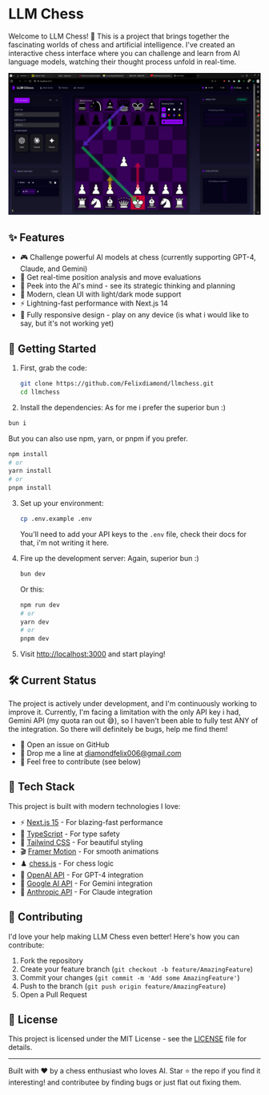 # LLM Chess

Welcome to LLM Chess! 👋 This is a project that brings together the fascinating worlds of chess and artificial intelligence. I've created an interactive chess interface where you can challenge and learn from AI language models, watching their thought process unfold in real-time.

![LLM Chess Screenshot](screenshot.png)

## ✨ Features

- 🎮 Challenge powerful AI models at chess (currently supporting GPT-4, Claude, and Gemini)
- 🧠 Get real-time position analysis and move evaluations
- 💭 Peek into the AI's mind - see its strategic thinking and planning
- 🎨 Modern, clean UI with light/dark mode support
- ⚡ Lightning-fast performance with Next.js 14
- 📱 Fully responsive design - play on any device (is what i would like to say, but it's not working yet)

## 🚀 Getting Started

1. First, grab the code:

   ```bash
   git clone https://github.com/Felixdiamond/llmchess.git
   cd llmchess
   ```

2. Install the dependencies:
   As for me i prefer the superior bun :)

```bash
bun i
```

But you can also use npm, yarn, or pnpm if you prefer.

```bash
npm install
# or
yarn install
# or
pnpm install
```

3. Set up your environment:

   ```bash
   cp .env.example .env
   ```

   You'll need to add your API keys to the `.env` file, check their docs for that, i'm not writing it here.

4. Fire up the development server:
   Again, superior bun :)

   ```bash
   bun dev
   ```

   Or this:

   ```bash
   npm run dev
   # or
   yarn dev
   # or
   pnpm dev
   ```

5. Visit [http://localhost:3000](http://localhost:3000) and start playing!

## 🛠️ Current Status

The project is actively under development, and I'm continuously working to improve it. Currently, I'm facing a limitation with the only API key i had, Gemini API (my quota ran out 😅), so I haven't been able to fully test ANY of the integration. So there will definitely be bugs, help me find them!

- 🐛 Open an issue on GitHub
- 📧 Drop me a line at diamondfelix006@gmail.com
- 🤝 Feel free to contribute (see below)

## 🔧 Tech Stack

This project is built with modern technologies I love:

- ⚡ [Next.js 15](https://nextjs.org/) - For blazing-fast performance
- 📘 [TypeScript](https://www.typescriptlang.org/) - For type safety
- 🎨 [Tailwind CSS](https://tailwindcss.com/) - For beautiful styling
- 🎬 [Framer Motion](https://www.framer.com/motion/) - For smooth animations
- ♟️ [chess.js](https://github.com/jhlywa/chess.js) - For chess logic
- 🤖 [OpenAI API](https://platform.openai.com) - For GPT-4 integration
- 🧠 [Google AI API](https://ai.google.dev/) - For Gemini integration
- 🤖 [Anthropic API](https://docs.anthropic.com/) - For Claude integration

## 🤝 Contributing

I'd love your help making LLM Chess even better! Here's how you can contribute:

1. Fork the repository
2. Create your feature branch (`git checkout -b feature/AmazingFeature`)
3. Commit your changes (`git commit -m 'Add some AmazingFeature'`)
4. Push to the branch (`git push origin feature/AmazingFeature`)
5. Open a Pull Request

## 📄 License

This project is licensed under the MIT License - see the [LICENSE](LICENSE) file for details.

---

Built with ❤️ by a chess enthusiast who loves AI. Star ⭐ the repo if you find it interesting! and contributee by finding bugs or just flat out fixing them.
